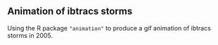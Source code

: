 ## Animation of ibtracs storms

Using the R package `"animation"` to produce a gif animation of ibtracs storms in 2005.
